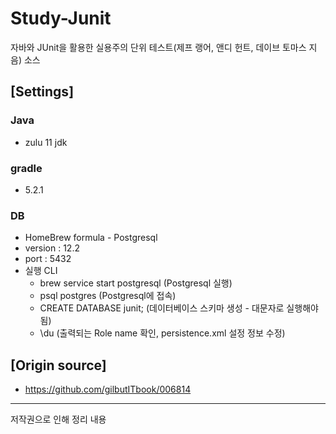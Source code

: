 # Study-Junit
자바와 JUnit을 활용한 실용주의 단위 테스트(제프 랭어, 앤디 헌트, 데이브 토마스 지음) 소스

## [Settings]
### Java
* zulu 11 jdk
### gradle
* 5.2.1
### DB
* HomeBrew formula - Postgresql
* version : 12.2
* port : 5432
* 실행 CLI
  * brew service start postgresql (Postgresql 실행)
  * psql postgres (Postgresql에 접속)
  * CREATE DATABASE junit; (데이터베이스 스키마 생성 - 대문자로 실행해야 됨)
  * \du (출력되는 Role name 확인, persistence.xml 설정 정보 수정)
  
## [Origin source]
* https://github.com/gilbutITbook/006814

---

저작권으로 인해 정리 내용 
